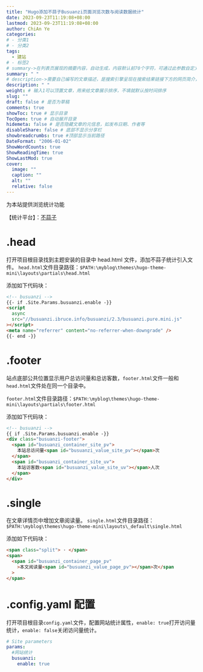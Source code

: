 ```yaml
---
title: "Hugo添加不蒜子Busuanzi页面浏览次数与阅读数据统计"
date: 2023-09-23T11:19:08+08:00
lastmod: 2023-09-23T11:19:08+08:00
author: ChiAn Ye
categories:
# - 分类1
# - 分类2
tags:
  - 建站
# - 标签2
# summary->在列表页展现的摘要内容，自动生成，内容默认前70个字符，可通过此参数自定义，一般无需专门设置
summary: " "
# description->需要自己编写的文章描述，是搜索引擎呈现在搜索结果链接下方的网页简介，建议设置
description: " "
weight: # 输入1可以顶置文章，用来给文章展示排序，不填就默认按时间排序
slug: ""
draft: false # 是否为草稿
comments: true
showToc: true # 显示目录
TocOpen: true # 自动展开目录
hidemeta: false # 是否隐藏文章的元信息，如发布日期、作者等
disableShare: false # 底部不显示分享栏
showbreadcrumbs: true #顶部显示当前路径
DateFormat: "2006-01-02"
ShowWordCounts: true
ShowReadingTime: true
ShowLastMod: true
cover:
  image: ""
  caption: ""
  alt: ""
  relative: false
---
```


为本站提供浏览统计功能

<!--more-->

【统计平台】：[不蒜子](http://busuanzi.ibruce.info/)

# .head

打开项目根目录找到主题安装的目录中 head.html 文件，添加不蒜子统计引入文件。
`head.html`文件目录路径：`$PATH:\myblog\themes\hugo-theme-mini\layouts\partials\head.html`

添加如下代码块：

```html
<!-- busuanzi -->
{{- if .Site.Params.busuanzi.enable -}}
<script
  async
  src="//busuanzi.ibruce.info/busuanzi/2.3/busuanzi.pure.mini.js"
></script>
<meta name="referrer" content="no-referrer-when-downgrade" />
{{- end -}}
```

# .footer

站点底部公共位置显示用户总访问量和总访客数，`footer.html`文件一般和`head.html`文件处在同一个目录中。

`footer.html`文件目录路径：`$PATH:\myblog\themes\hugo-theme-mini\layouts\partials\footer.html`

添加如下代码块：

```html
<!-- busuanzi -->
{{ if .Site.Params.busuanzi.enable -}}
<div class="busuanzi-footer">
  <span id="busuanzi_container_site_pv">
    本站总访问量<span id="busuanzi_value_site_pv"></span>次
  </span>
  <span id="busuanzi_container_site_uv">
    本站访客数<span id="busuanzi_value_site_uv"></span>人次
  </span>
</div>
```

# .single

在文章详情页中增加文章阅读量。
`single.html`文件目录路径：`$PATH:\myblog\themes\hugo-theme-mini\layouts\_default\single.html`

添加如下代码块：

```html
<span class="split"> · </span>
<span>
  <span id="busuanzi_container_page_pv"
    >本文阅读量<span id="busuanzi_value_page_pv"></span>次</span
  >
</span>
```

# .config.yaml 配置

打开项目根目录`config.yaml`文件，配置网站统计属性，`enable: true`打开访问量统计，`enable: false`关闭访问量统计。

```yaml
# Site parameters
params:
  #网站统计
  busuanzi:
    enable: true
```
